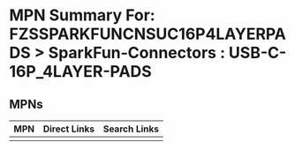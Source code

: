 



# MPN Summary For: FZSSPARKFUNCNSUC16P4LAYERPADS > SparkFun-Connectors : USB-C-16P_4LAYER-PADS

## MPNs
  

|MPN|Direct Links|Search Links|
| :--- | :--- | :--- |
||||
